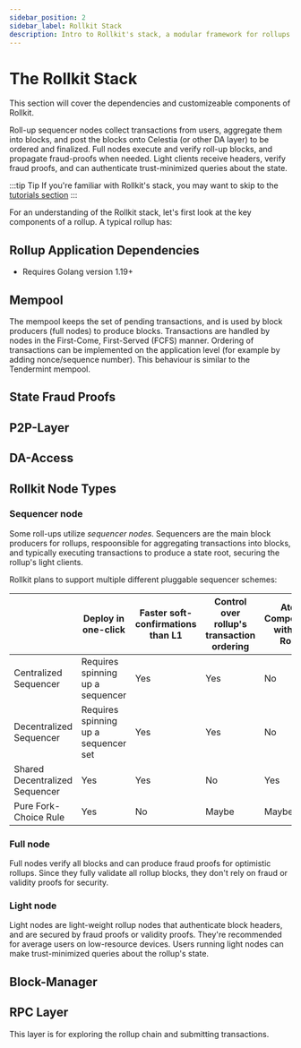```yaml
---
sidebar_position: 2
sidebar_label: Rollkit Stack
description: Intro to Rollkit's stack, a modular framework for rollups.
---
```


# The Rollkit Stack

This section will cover the dependencies and customizeable components of Rollkit.

Roll-up sequencer nodes collect transactions from users, aggregate them into blocks, and post the blocks onto Celestia (or other DA layer) to be ordered and finalized. Full nodes execute and verify roll-up blocks, and propagate fraud-proofs when needed. Light clients receive headers, verify fraud proofs, and can authenticate trust-minimized queries about the state.

:::tip Tip
If you're familiar with Rollkit's stack, you may want to skip to the [tutorials section](../category/tutorials)
:::

For an understanding of the Rollkit stack, let's first look at the key components of a rollup. A typical rollup has:

## Rollup Application Dependencies

* Requires Golang version 1.19+

## Mempool

<!-- Drafting: a mempool for queing up transactions - Manav -->

The mempool keeps the set of pending transactions, and is used by block
producers (full nodes) to produce blocks. Transactions are handled by
nodes in the First-Come, First-Served (FCFS) manner. Ordering of transactions
can be implemented on the application level (for example by adding
nonce/sequence number). This behaviour is similar to the Tendermint mempool.

## State Fraud Proofs

<!-- Drafting: Manav -->

## P2P-Layer

<!-- Drafting: Tomasz -->

## DA-Access

<!-- Drafting: Tomasz -->

## Rollkit Node Types

<!-- Drafting all node types -->

### Sequencer node

<!-- Drafting: sequencer/aggregator nodes that bundles the transactions (rollup) to create a rollup block to be submitted to base layer for data availability -->

Some roll-ups utilize _sequencer nodes_. Sequencers are the main block producers for rollups, respoonsible for aggregating transactions into blocks, and typically executing transactions to produce a state root, securing the rollup's light clients.

Rollkit plans to support multiple different pluggable sequencer schemes:

|                                | Deploy in one-click                  | Faster soft-confirmations than L1 | Control over rollup's transaction ordering | Atomic Composability with other Rollups | Censorship resistance | Implementation Status |
|--------------------------------|--------------------------------------|-----------------------------------|--------------------------------------------|-----------------------------------------|-----------------------|-----------------------|
| Centralized Sequencer          | Requires spinning up a sequencer     | Yes                               | Yes                                        | No                                      | Eventual              | Implemented!          |
| Decentralized Sequencer        | Requires spinning up a sequencer set | Yes                               | Yes                                        | No                                      | Real-time             | Coming soon           |
| Shared Decentralized Sequencer | Yes                                  | Yes                               | No                                         | Yes                                     | Real-time             | Coming soon           |
| Pure Fork-Choice Rule          | Yes                                  | No                                | Maybe                                      | Maybe                                   | Eventual              | Coming soon           |

### Full node

<!-- Drafting: full nodes for maintaining and serving the rollup -->

Full nodes verify all blocks and can produce fraud proofs for optimistic rollups. Since they fully validate all rollup blocks, they don't rely on fraud or validity proofs for security.

### Light node

<!-- Drafting: light nodes that help validate the rollup transactions -->
Light nodes are light-weight rollup nodes that authenticate block headers, and are secured by fraud proofs or validity proofs. They're recommended for average users on low-resource devices. Users running light nodes can make trust-minimized queries about the rollup's state.

## Block-Manager

<!-- Drafting: Manav -->

## RPC Layer

<!-- Drafting -->

This layer is for exploring the rollup chain and submitting transactions.
